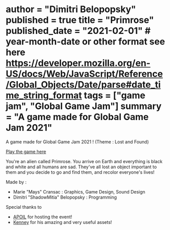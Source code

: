 author = "Dimitri Belopopsky"
published = true
title = "Primrose"
published_date = "2021-02-01" # year-month-date or other format see here https://developer.mozilla.org/en-US/docs/Web/JavaScript/Reference/Global_Objects/Date/parse#date_time_string_format
tags = ["game jam", "Global Game Jam"]
summary = "A game made for Global Game Jam 2021"
=======

A game made for Global Game Jam 2021 ! (Theme : Lost and Found)

[Play the game here](https://shadowmitia.github.io/Primrose)

You're an alien called Primrose. You arrive on Earth and everything is black and white and all humans are sad. 
They've all lost an object important to them and you decide to go and find them, and recolor everyone's lives!

Made by :
- Marie "Mays" Cransac : Graphics, Game Design, Sound Design
- Dimitri "ShadowMitia" Belopopsky : Programming

Special thanks to 

- [APOIL](https://apoil.info) for hosting the event!
- [Kenney](https://kenney.nl/) for his amazing and very useful assets!

